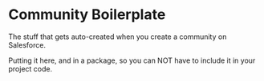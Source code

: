 # Community Boilerplate
The stuff that gets auto-created when you create a community on Salesforce.

Putting it here, and in a package, so you can NOT have to include it in your project code.